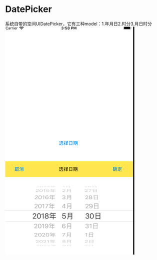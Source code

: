 # DatePicker
系统自带的空间UIDatePicker，它有三种model：1.年月日2.时分3.月日时分
![image](https://github.com/GHTYQ/DatePicker/blob/master/年月日.png)
